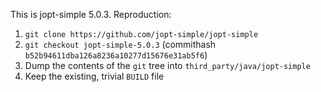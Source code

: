 This is jopt-simple 5.0.3. Reproduction:

1. `git clone https://github.com/jopt-simple/jopt-simple`
2. `git checkout jopt-simple-5.0.3` (commithash `b52b94611dba126a8236a10277d15676e31ab5f6`)
3. Dump the contents of the `git` tree into `third_party/java/jopt-simple`
4. Keep the existing, trivial `BUILD` file
